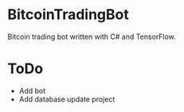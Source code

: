 # BitcoinTradingBot
Bitcoin trading bot written with C# and TensorFlow.

# ToDo
- Add bot
- Add database update project
